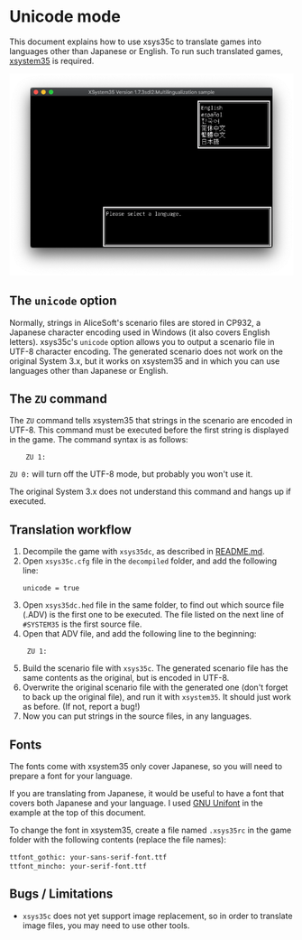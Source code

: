 # Unicode mode

This document explains how to use xsys35c to translate games into
languages other than Japanese or English. To run such translated games,
[xsystem35](https://github.com/kichikuou/xsystem35-sdl2) is required.

![Example](image/m17n.png)

## The `unicode` option

Normally, strings in AliceSoft's scenario files are stored in CP932, a Japanese
character encoding used in Windows (it also covers English letters). xsys35c's
`unicode` option allows you to output a scenario file in UTF-8 character
encoding. The generated scenario does not work on the original System 3.x, but
it works on xsystem35 and in which you can use languages other than Japanese or
English.

## The `ZU` command

The `ZU` command tells xsystem35 that strings in the scenario are encoded in
UTF-8. This command must be executed before the first string is displayed in the
game. The command syntax is as follows:

```
	ZU 1:
```

`ZU 0:` will turn off the UTF-8 mode, but probably you won't use it.

The original System 3.x does not understand this command and hangs up if
executed.

## Translation workflow

1. Decompile the game with `xsys35dc`, as described in
   [README.md](../README.md#basic-workflow).
2. Open `xsys35c.cfg` file in the `decompiled` folder, and add the following
   line:
   ```
   unicode = true
   ```
3. Open `xsys35dc.hed` file in the same folder, to find out which source file
   (.ADV) is the first one to be executed. The file listed on the next line of
   `#SYSTEM35` is the first source file.
4. Open that ADV file, and add the following line to the beginning:
   ```
   	ZU 1:
   ```
5. Build the scenario file with `xsys35c`. The generated scenario file has the
   same contents as the original, but is encoded in UTF-8.
6. Overwrite the original scenario file with the generated one (don't forget to
   back up the original file), and run it with `xsystem35`. It should just work
   as before. (If not, report a bug!)
7. Now you can put strings in the source files, in any languages.

## Fonts

The fonts come with xsystem35 only cover Japanese, so you will need to prepare a
font for your language.

If you are translating from Japanese, it would be useful to have a font that
covers both Japanese and your language. I used
[GNU Unifont](http://unifoundry.com/unifont/index.html) in the example at the
top of this document.

To change the font in xsystem35, create a file named `.xsys35rc` in the game
folder with the following contents (replace the file names):

```
ttfont_gothic: your-sans-serif-font.ttf
ttfont_mincho: your-serif-font.ttf
```

## Bugs / Limitations
- `xsys35c` does not yet support image replacement, so in order to translate
image files, you may need to use other tools.
